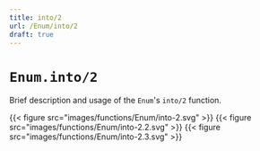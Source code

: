 ```yaml
---
title: into/2
url: /Enum/into/2
draft: true
---
```


# `Enum.into/2`
Brief description and usage of the `Enum`'s `into/2` function.

{{< figure src="images/functions/Enum/into-2.svg" >}}
{{< figure src="images/functions/Enum/into-2.2.svg" >}}
{{< figure src="images/functions/Enum/into-2.3.svg" >}}
